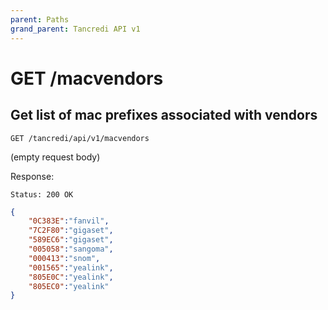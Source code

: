 ```yaml
---
parent: Paths
grand_parent: Tancredi API v1
---
```


# GET /macvendors

## Get list of mac prefixes associated with vendors

    GET /tancredi/api/v1/macvendors

(empty request body)

Response:

    Status: 200 OK

```json
{
    "0C383E":"fanvil",
    "7C2F80":"gigaset",
    "589EC6":"gigaset",
    "005058":"sangoma",
    "000413":"snom",
    "001565":"yealink",
    "805E0C":"yealink",
    "805EC0":"yealink"
}
```
